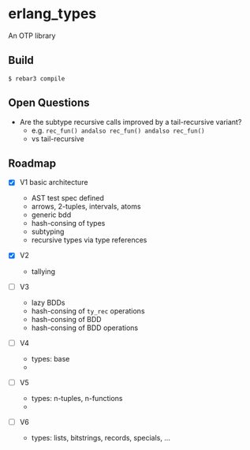 erlang_types
=====

An OTP library

Build
-----

    $ rebar3 compile

 
Open Questions
-----

* Are the subtype recursive calls improved by a tail-recursive variant?
  * e.g. `rec_fun() andalso rec_fun() andalso rec_fun()`
  * vs tail-recursive


Roadmap
-----


* [x] V1 basic architecture
  * AST test spec defined
  * arrows, 2-tuples, intervals, atoms
  * generic bdd
  * hash-consing of types
  * subtyping
  * recursive types via type references

* [x] V2
  * tallying

* [ ] V3
  * lazy BDDs
  * hash-consing of `ty_rec` operations
  * hash-consing of BDD
  * hash-consing of BDD operations

* [ ] V4 
  * types: base
  * 
* [ ] V5 
  * types: n-tuples, n-functions
  * 
* [ ] V6 
  * types: lists, bitstrings, records, specials, ...
